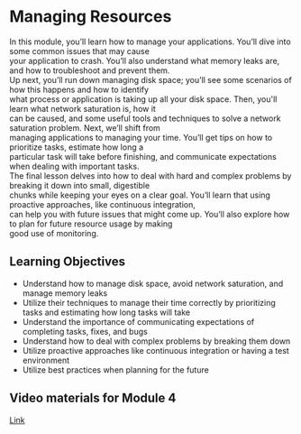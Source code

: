 # Managing Resources

In this module, you’ll learn how to manage your applications. You’ll dive into some common issues that may cause\
your application to crash. You’ll also understand what memory leaks are, and how to troubleshoot and prevent them.\
Up next, you’ll run down managing disk space; you’ll see some scenarios of how this happens and how to identify\
what process or application is taking up all your disk space. Then, you'll learn what network saturation is, how it\
can be caused, and some useful tools and techniques to solve a network saturation problem. Next, we’ll shift from\
managing applications to managing your time. You’ll get tips on how to prioritize tasks, estimate how long a\
particular task will take before finishing, and communicate expectations when dealing with important tasks.\
The final lesson delves into how to deal with hard and complex problems by breaking it down into small, digestible\
chunks while keeping your eyes on a clear goal. You’ll learn that using proactive approaches, like continuous integration,\
can help you with future issues that might come up. You’ll also explore how to plan for future resource usage by making\
good use of monitoring.

## Learning Objectives

- Understand how to manage disk space, avoid network saturation, and manage memory leaks
- Utilize their techniques to manage their time correctly by prioritizing tasks and estimating how long tasks will take
- Understand the importance of communicating expectations of completing tasks, fixes, and bugs
- Understand how to deal with complex problems by breaking them down
- Utilize proactive approaches like continuous integration or having a test environment
- Utilize best practices when planning for the future

## Video materials for Module 4

[Link](https://drive.google.com/drive/folders/1cQhqjZ3Q1aU48pGjeYU0IYtnCK2NINtn?usp=sharing)